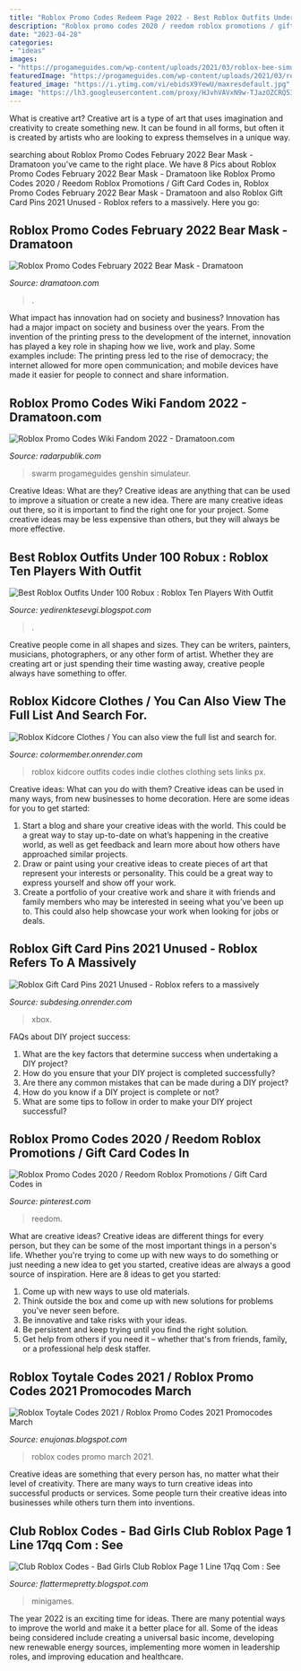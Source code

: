 ```yaml
---
title: "Roblox Promo Codes Redeem Page 2022 - Best Roblox Outfits Under 100 Robux : Roblox Ten Players With Outfit"
description: "Roblox promo codes 2020 / reedom roblox promotions / gift card codes in"
date: "2023-04-28"
categories:
- "ideas"
images:
- "https://progameguides.com/wp-content/uploads/2021/03/roblox-bee-simulator-codes.png"
featuredImage: "https://progameguides.com/wp-content/uploads/2021/03/roblox-bee-simulator-codes.png"
featured_image: "https://i.ytimg.com/vi/ebidsX9YewU/maxresdefault.jpg"
image: "https://lh3.googleusercontent.com/proxy/HJvhVAVxN9w-TJazOZCRQ53E72M5SEtMYTw8UecpmNlmvH4XXEIWC10RuGcFbpddlAgl_v2GUohh5PTi4XvsKJDUBg=w1200-h630-p-k-no-nu"
---
```



What is creative art?
Creative art is a type of art that uses imagination and creativity to create something new. It can be found in all forms, but often it is created by artists who are looking to express themselves in a unique way.

	

		
searching about Roblox Promo Codes February 2022 Bear Mask - Dramatoon you've came to the right place. We have 8 Pics about Roblox Promo Codes February 2022 Bear Mask - Dramatoon like Roblox Promo Codes 2020 / Reedom Roblox Promotions / Gift Card Codes in, Roblox Promo Codes February 2022 Bear Mask - Dramatoon and also Roblox Gift Card Pins 2021 Unused - Roblox refers to a massively. Here you go:
		
    
## Roblox Promo Codes February 2022 Bear Mask - Dramatoon

<img loading=lazy src="https://i.pinimg.com/564x/ff/63/b8/ff63b8e1105ad6af0d5293a7019453c1.jpg" onerror="this.onerror=null;this.src='https://tse3.mm.bing.net/th?id=OIP.vnqHs3a45qdDiJtH4o5YSgAAAA&amp;pid=15.1';" alt="Roblox Promo Codes February 2022 Bear Mask - Dramatoon">

_Source: dramatoon.com_

>. 

	

What impact has innovation had on society and business?
Innovation has had a major impact on society and business over the years. From the invention of the printing press to the development of the internet, innovation has played a key role in shaping how we live, work and play. Some examples include: The printing press led to the rise of democracy; the internet allowed for more open communication; and mobile devices have made it easier for people to connect and share information.

    
## Roblox Promo Codes Wiki Fandom 2022 - Dramatoon.com

<img loading=lazy src="https://progameguides.com/wp-content/uploads/2021/03/roblox-bee-simulator-codes.png" onerror="this.onerror=null;this.src='https://tse3.mm.bing.net/th?id=OIP.0NAuhpPdRX1nV-Ugqnys_AHaDp&amp;pid=15.1';" alt="Roblox Promo Codes Wiki Fandom 2022 - Dramatoon.com">

_Source: radarpublik.com_

>swarm progameguides genshin simulateur. 

	

Creative Ideas: What are they?
Creative ideas are anything that can be used to improve a situation or create a new idea. There are many creative ideas out there, so it is important to find the right one for your project. Some creative ideas may be less expensive than others, but they will always be more effective.

    
## Best Roblox Outfits Under 100 Robux : Roblox Ten Players With Outfit

<img loading=lazy src="https://i.ytimg.com/vi/ebidsX9YewU/maxresdefault.jpg" onerror="this.onerror=null;this.src='https://tse1.mm.bing.net/th?id=OIP.lwec_rd52KSdcxoLEHbtJgHaEK&amp;pid=15.1';" alt="Best Roblox Outfits Under 100 Robux : Roblox Ten Players With Outfit">

_Source: yedirenktesevgi.blogspot.com_

>. 

	

Creative people come in all shapes and sizes. They can be writers, painters, musicians, photographers, or any other form of artist. Whether they are creating art or just spending their time wasting away, creative people always have something to offer.

    
## Roblox Kidcore Clothes / You Can Also View The Full List And Search For.

<img loading=lazy src="https://i.ytimg.com/vi/kOGtVSD4T4Q/maxresdefault.jpg" onerror="this.onerror=null;this.src='https://tse2.mm.bing.net/th?id=OIP.4MDp_e0te1Td5SvEn72f2wHaEK&amp;pid=15.1';" alt="Roblox Kidcore Clothes / You can also view the full list and search for.">

_Source: colormember.onrender.com_

>roblox kidcore outfits codes indie clothes clothing sets links px. 

	

Creative ideas: What can you do with them?
Creative ideas can be used in many ways, from new businesses to home decoration. Here are some ideas for you to get started: 
1. Start a blog and share your creative ideas with the world. This could be a great way to stay up-to-date on what’s happening in the creative world, as well as get feedback and learn more about how others have approached similar projects. 
2. Draw or paint using your creative ideas to create pieces of art that represent your interests or personality. This could be a great way to express yourself and show off your work. 
3. Create a portfolio of your creative work and share it with friends and family members who may be interested in seeing what you’ve been up to. This could also help showcase your work when looking for jobs or deals. 

    
## Roblox Gift Card Pins 2021 Unused - Roblox Refers To A Massively

<img loading=lazy src="https://gamingpirate.com/wp-content/uploads/2020/04/xbox-live-codes1.jpg" onerror="this.onerror=null;this.src='https://tse2.mm.bing.net/th?id=OIP.0qhWVSfLmQVtTbEQc3IHbAHaEC&amp;pid=15.1';" alt="Roblox Gift Card Pins 2021 Unused - Roblox refers to a massively">

_Source: subdesing.onrender.com_

>xbox. 

	

FAQs about DIY project success:
1. What are the key factors that determine success when undertaking a DIY project?
2. How do you ensure that your DIY project is completed successfully? 
3. Are there any common mistakes that can be made during a DIY project? 
4. How do you know if a DIY project is complete or not? 
5. What are some tips to follow in order to make your DIY project successful?

    
## Roblox Promo Codes 2020 / Reedom Roblox Promotions / Gift Card Codes In

<img loading=lazy src="https://i.pinimg.com/736x/2f/2a/a7/2f2aa723ad94e1865f6569d27115211f.jpg" onerror="this.onerror=null;this.src='https://tse2.mm.bing.net/th?id=OIP.NuUzTgjz7g_B4cHGXUokfwHaEK&amp;pid=15.1';" alt="Roblox Promo Codes 2020 / Reedom Roblox Promotions / Gift Card Codes in">

_Source: pinterest.com_

>reedom. 

	

What are creative ideas?
Creative ideas are different things for every person, but they can be some of the most important things in a person's life. Whether you're trying to come up with new ways to do something or just needing a new idea to get you started, creative ideas are always a good source of inspiration. Here are 8 ideas to get you started: 
1. Come up with new ways to use old materials.
2. Think outside the box and come up with new solutions for problems you've never seen before.
3. Be innovative and take risks with your ideas.
4. Be persistent and keep trying until you find the right solution. 
5. Get help from others if you need it – whether that's from friends, family, or a professional help desk staffer. 

    
## Roblox Toytale Codes 2021 / Roblox Promo Codes 2021 Promocodes March

<img loading=lazy src="https://lh3.googleusercontent.com/proxy/HJvhVAVxN9w-TJazOZCRQ53E72M5SEtMYTw8UecpmNlmvH4XXEIWC10RuGcFbpddlAgl_v2GUohh5PTi4XvsKJDUBg=w1200-h630-p-k-no-nu" onerror="this.onerror=null;this.src='https://tse1.mm.bing.net/th?id=OIP.PDI9yeQu7hiwc122Mbz6eAHaDm&amp;pid=15.1';" alt="Roblox Toytale Codes 2021 / Roblox Promo Codes 2021 Promocodes March">

_Source: enujonas.blogspot.com_

>roblox codes promo march 2021. 

	

Creative ideas are something that every person has, no matter what their level of creativity. There are many ways to turn creative ideas into successful products or services. Some people turn their creative ideas into businesses while others turn them into inventions.

    
## Club Roblox Codes - Bad Girls Club Roblox Page 1 Line 17qq Com : See

<img loading=lazy src="https://lh5.googleusercontent.com/proxy/XSbJVrdIPDeeTd2ZNL6CB2liqG-FmnfJBy7fcw_n1NNx2KzrYq5k0eexGzQ1p_8FbEGG6SAdpdB-eC5-Vk2V2IACoSpzjciJVWR3TeJ1zBbXVJGFE9eBU7hLKt-nrwS7=w1200-h630-p-k-no-nu" onerror="this.onerror=null;this.src='https://tse4.mm.bing.net/th?id=OIP.wyz7SmaqxsIJv-DfW5wgfwHaEK&amp;pid=15.1';" alt="Club Roblox Codes - Bad Girls Club Roblox Page 1 Line 17qq Com : See">

_Source: flattermepretty.blogspot.com_

>minigames. 

	

The year 2022 is an exciting time for ideas. There are many potential ways to improve the world and make it a better place for all. Some of the ideas being considered include creating a universal basic income, developing new renewable energy sources, implementing more women in leadership roles, and improving education and healthcare.

